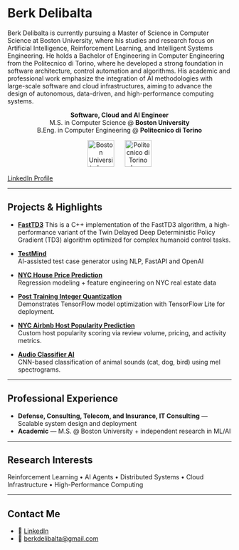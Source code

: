 # Berk Delibalta

Berk Delibalta is currently pursuing a Master of Science in Computer Science at Boston University, where his studies and research focus on Artificial Intelligence, Reinforcement Learning, and Intelligent Systems Engineering.
He holds a Bachelor of Engineering in Computer Engineering from the Politecnico di Torino, where he developed a strong foundation in software architecture, control automation and algorithms.
His academic and professional work emphasize the integration of AI methodologies with large-scale software and cloud infrastructures, aiming to advance the design of autonomous, data-driven, and high-performance computing systems.

<!-- <p align="center">
  <img src="https://images.pexels.com/photos/40142/new-york-skyline-manhattan-hudson-40142.jpeg" width="1000" style="border-radius:50%;"/>
</p> -->

<p align="center">
  <b>Software, Cloud and AI Engineer</b><br>
  M.S. in Computer Science @ <b>Boston University</b><br>
  B.Eng. in Computer Engineering @ <b>Politecnico di Torino</b>
</p>

<p align="center">
  <a>
    <img src="https://upload.wikimedia.org/wikipedia/commons/thumb/f/f5/Boston_University_seal.svg/1920px-Boston_University_seal.svg.png" height="60" alt="Boston University Logo"/>
  </a>
  &nbsp;&nbsp;&nbsp;&nbsp;
  <a>
    <img src="https://upload.wikimedia.org/wikipedia/it/thumb/4/47/Logo_PoliTo_dal_2021_blu.png/2880px-Logo_PoliTo_dal_2021_blu.png" height="60" alt="Politecnico di Torino Logo"/>
  </a>
</p>

[LinkedIn Profile](https://www.linkedin.com/in/berkdelibalta/)

---

## Projects & Highlights

- [**FastTD3**](https://github.com/berkde/FastTD3)
  This is a C++ implementation of the FastTD3 algorithm, a high-performance variant of the Twin Delayed Deep Deterministic Policy Gradient (TD3) algorithm optimized for complex humanoid control tasks.

- [**TestMind**](https://github.com/berkde/testmind)  
  AI-assisted test case generator using NLP, FastAPI and OpenAI

- [**NYC House Price Prediction**](https://github.com/berkde/NYC-House-Price-Prediction-App)  
  Regression modeling + feature engineering on NYC real estate data

- [**Post Training Integer Quantization**](https://github.com/berkde/Deep-Learning-Post-Training-integer-Quantization-with-8-Bit-Precision-Using-Min-Max)  
  Demonstrates TensorFlow model optimization with TensorFlow Lite for deployment.

- [**NYC Airbnb Host Popularity Prediction**](https://github.com/berkde/New-York-City-Airbnb)  
  Custom host popularity scoring via review volume, pricing, and activity metrics.

- [**Audio Classifier AI**](https://github.com/berkde/Audio-Classifier-AI.git)  
  CNN-based classification of animal sounds (cat, dog, bird) using mel spectrograms.

---

## Professional Experience

- **Defense, Consulting, Telecom, and Insurance, IT Consulting** — Scalable system design and deployment  
- **Academic** — M.S. @ Boston University + independent research in ML/AI  

---

## Research Interests
Reinforcement Learning • AI Agents • Distributed Systems • Cloud Infrastructure • High-Performance Computing

---

## Contact Me

- 🔗 [LinkedIn](https://www.linkedin.com/in/berkdelibalta/)  
- 📧 berkdelibalta@gmail.com
